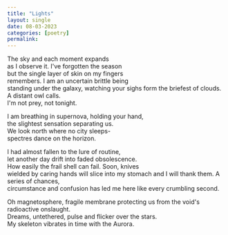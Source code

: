 ```yaml
---
title: "Lights"
layout: single
date: 08-03-2023
categories: [poetry]
permalink:
---
```


The sky and each moment expands   
as I observe it. I've forgotten the season    
but the single layer of skin on my fingers   
remembers. I am an uncertain brittle being   
standing under the galaxy, watching your sighs
form the briefest of clouds. A distant owl calls.  
I'm not prey, not tonight.  

I am breathing in supernova, holding your hand,   
the slightest sensation separating us.   
We look north where no city sleeps-  
spectres dance on the horizon.   

I had almost fallen to the lure of routine,  
let another day drift into faded obsolescence.   
How easily the frail shell can fail. Soon, knives  
wielded by caring hands will slice into my stomach
and I will thank them. A series of chances,   
circumstance and confusion has led me here
like every crumbling second.   

Oh magnetosphere, fragile membrane protecting
us from the void's radioactive onslaught.  
Dreams, untethered, pulse and flicker over the stars.    
My skeleton vibrates in time with the Aurora.   
